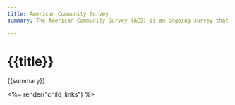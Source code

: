 ```yaml
---
title: American Community Survey
summary: The American Community Survey (ACS) is an ongoing survey that provides data every year -- giving communities the current information they need to plan investments and services. 

---
```


# {{title}}
{{summary}}

<%= render("child_links") %>

